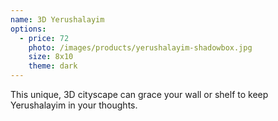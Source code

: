 ```yaml
---
name: 3D Yerushalayim
options:
  - price: 72
    photo: /images/products/yerushalayim-shadowbox.jpg
    size: 8x10
    theme: dark
---
```


This unique, 3D cityscape can grace your wall or shelf to keep Yerushalayim in your thoughts.